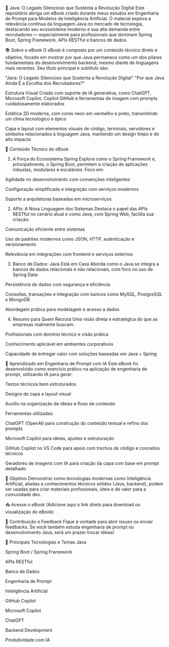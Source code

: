 📘 Java: O Legado Silencioso que Sustenta a Revolução Digital
Este repositório abriga um eBook criado durante meus estudos em Engenharia de Prompt para Modelos de Inteligência Artificial. O material explora a relevância contínua da linguagem Java no mercado de tecnologia, destacando seu ecossistema moderno e sua alta demanda entre recrutadores — especialmente para profissionais que dominam Spring Boot, Spring Framework, APIs RESTful e bancos de dados.

📚 Sobre o eBook
O eBook é composto por um conteúdo técnico direto e objetivo, focado em mostrar por que Java permanece como um dos pilares fundamentais do desenvolvimento backend, mesmo diante de linguagens mais recentes. Seu título principal e subtítulo são:

"Java: O Legado Silencioso que Sustenta a Revolução Digital"
"Por que Java Ainda É a Escolha dos Recrutadores?"

Estrutura Visual
Criado com suporte de IA generativa, como ChatGPT, Microsoft Copilot, Copilot GitHub e ferramentas de imagem com prompts cuidadosamente elaborados

Estética 2D moderna, com cores neon em vermelho e preto, transmitindo um clima tecnológico e épico

Capa e layout com elementos visuais de código, terminais, servidores e símbolos relacionados à linguagem Java, mantendo um design limpo e de alto impacto

🧠 Conteúdo Técnico do eBook
1. A Força do Ecossistema Spring
Explora como o Spring Framework e, principalmente, o Spring Boot, permitem a criação de aplicações robustas, modulares e escaláveis. Foco em:

Agilidade no desenvolvimento com convenções inteligentes

Configuração simplificada e integração com serviços modernos

Suporte a arquiteturas baseadas em microserviços

2. APIs: A Nova Linguagem dos Sistemas
Destaca o papel das APIs RESTful no cenário atual e como Java, com Spring Web, facilita sua criação:

Comunicação eficiente entre sistemas

Uso de padrões modernos como JSON, HTTP, autenticação e versionamento

Relevância em integrações com frontend e serviços externos

3. Banco de Dados: Java Está em Casa
Aborda como o Java se integra a bancos de dados relacionais e não relacionais, com foco no uso de Spring Data:

Persistência de dados com segurança e eficiência

Consultas, transações e integração com bancos como MySQL, PostgreSQL e MongoDB

Abordagem prática para modelagem e acesso a dados

4. Resumo para Quem Recruta
Uma visão direta e estratégica do que as empresas realmente buscam:

Profissionais com domínio técnico e visão prática

Conhecimento aplicável em ambientes corporativos

Capacidade de entregar valor com soluções baseadas em Java + Spring

🧪 Aprendizado em Engenharia de Prompt com IA
Este eBook foi desenvolvido como exercício prático na aplicação de engenharia de prompt, utilizando IA para gerar:

Textos técnicos bem estruturados

Designs de capa e layout visual

Auxílio na organização de ideias e fluxo de conteúdo

Ferramentas utilizadas:

ChatGPT (OpenAI) para construção do conteúdo textual e refino dos prompts

Microsoft Copilot para ideias, ajustes e estruturação

GitHub Copilot no VS Code para apoio com trechos de código e conceitos técnicos

Geradores de imagens com IA para criação da capa com base em prompt detalhado

🚀 Objetivo
Demonstrar como tecnologias modernas como Inteligência Artificial, aliadas a conhecimentos técnicos sólidos (Java, backend), podem ser usadas para criar materiais profissionais, úteis e de valor para a comunidade dev.

📥 Acesse o eBook
(Adicione aqui o link direto para download ou visualização do eBook)

📌 Contribuição e Feedback
Fique à vontade para abrir issues ou enviar feedbacks. Se você também estuda engenharia de prompt ou desenvolvimento Java, será um prazer trocar ideias!

🔖 Principais Tecnologias e Temas
Java

Spring Boot / Spring Framework

APIs RESTful

Banco de Dados

Engenharia de Prompt

Inteligência Artificial

GitHub Copilot

Microsoft Copilot

ChatGPT

Backend Development

Produtividade com IA
